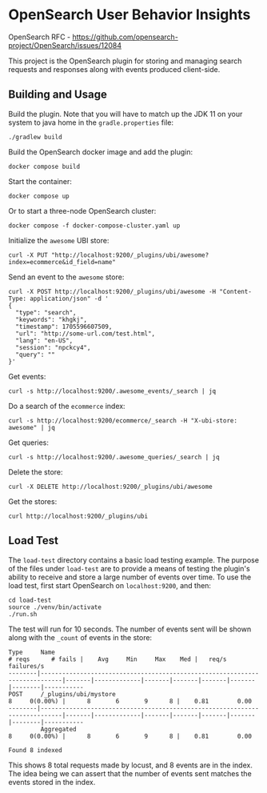 # OpenSearch User Behavior Insights

OpenSearch RFC - https://github.com/opensearch-project/OpenSearch/issues/12084

This project is the OpenSearch plugin for storing and managing search requests and responses along with events produced client-side.

## Building and Usage

Build the plugin.  Note that you will have to match up the JDK 11 on your system to java home in the `gradle.properties` file:

`./gradlew build`

Build the OpenSearch docker image and add the plugin:

`docker compose build`

Start the container:

`docker compose up`

Or to start a three-node OpenSearch cluster:

```
docker compose -f docker-compose-cluster.yaml up
```

Initialize the `awesome` UBI store:

```
curl -X PUT "http://localhost:9200/_plugins/ubi/awesome?index=ecommerce&id_field=name"
```

Send an event to the `awesome` store:

```
curl -X POST http://localhost:9200/_plugins/ubi/awesome -H "Content-Type: application/json" -d '
{
  "type": "search",
  "keywords": "khgkj",
  "timestamp": 1705596607509,
  "url": "http://some-url.com/test.html",
  "lang": "en-US",
  "session": "npckcy4",
  "query": ""
}'
```

Get events:

```
curl -s http://localhost:9200/.awesome_events/_search | jq
```

Do a search of the `ecommerce` index:

```
curl -s http://localhost:9200/ecommerce/_search -H "X-ubi-store: awesome" | jq
```

Get queries:

```
curl -s http://localhost:9200/.awesome_queries/_search | jq
```

Delete the store:

```
curl -X DELETE http://localhost:9200/_plugins/ubi/awesome
```

Get the stores:

```
curl http://localhost:9200/_plugins/ubi
```

## Load Test

The `load-test` directory contains a basic load testing example. The purpose of the files under `load-test` are to provide a means of testing the plugin's ability to receive and store a large number of events over time. To use the load test, first start OpenSearch on `localhost:9200`, and then:

```
cd load-test
source ./venv/bin/activate
./run.sh
```

The test will run for 10 seconds. The number of events sent will be shown along with the `_count` of events in the store:

```
Type     Name                                                                          # reqs      # fails |    Avg     Min     Max    Med |   req/s  failures/s
--------|----------------------------------------------------------------------------|-------|-------------|-------|-------|-------|-------|--------|-----------
POST     /_plugins/ubi/mystore                                                              8     0(0.00%) |      8       6       9      8 |    0.81        0.00
--------|----------------------------------------------------------------------------|-------|-------------|-------|-------|-------|-------|--------|-----------
         Aggregated                                                                         8     0(0.00%) |      8       6       9      8 |    0.81        0.00

Found 8 indexed
```

This shows 8 total requests made by locust, and 8 events are in the index. The idea being we can assert that the number of events sent matches the events stored in the index.
